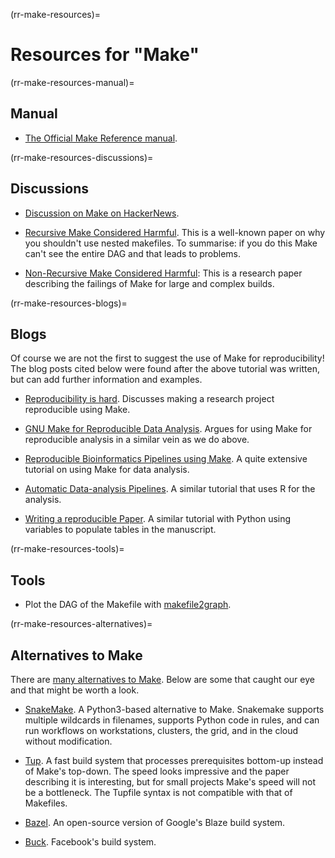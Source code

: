 (rr-make-resources)=
# Resources for "Make"

(rr-make-resources-manual)=
## Manual

- [The Official Make Reference manual](https://www.gnu.org/software/make/manual/make.html).

(rr-make-resources-discussions)=
## Discussions

- [Discussion on Make on HackerNews](https://news.ycombinator.com/item?id=15041986).

- [Recursive Make Considered Harmful](http://aegis.sourceforge.net/auug97.pdf). This is a well-known paper on why you shouldn't use nested makefiles. To summarise: if you do this Make can't see the entire DAG and that leads to problems.

- [Non-Recursive Make Considered Harmful](https://www.microsoft.com/en-us/research/wp-content/uploads/2016/03/hadrian.pdf): This is a research paper describing the failings of Make for large and complex builds.

(rr-make-resources-blogs)=
## Blogs

Of course we are not the first to suggest the use of Make for reproducibility! The blog posts cited below were found after the above tutorial was written, but can add further information and examples.

- [Reproducibility is hard](https://kbroman.wordpress.com/tag/reproducible-research/). Discusses making a research project reproducible using Make.

- [GNU Make for Reproducible Data Analysis](http://zmjones.com/make/). Argues for using Make for reproducible analysis in a similar vein as we do above.

- [Reproducible Bioinformatics Pipelines using Make](http://byronjsmith.com/make-bml/). A quite extensive tutorial on using Make for data analysis.

- [Automatic Data-analysis Pipelines](http://stat545.com/automation04_make-activity.html). A similar tutorial that uses R for the analysis.

- [Writing a reproducible Paper](http://handbook.datalad.org/en/latest/usecases/reproducible-paper.html#automation-with-existing-tools). A similar tutorial with Python using variables to populate tables in the manuscript.

(rr-make-resources-tools)=
## Tools

- Plot the DAG of the Makefile with [makefile2graph](https://github.com/lindenb/makefile2graph).

(rr-make-resources-alternatives)=
## Alternatives to Make

There are [many alternatives to Make](https://en.wikipedia.org/wiki/List_of_build_automation_software). Below are some that caught our eye and that might be worth a look.

- [SnakeMake](https://snakemake.readthedocs.io/en/stable/). A Python3-based alternative to Make. Snakemake supports multiple wildcards in filenames, supports Python code in rules, and can run workflows on workstations, clusters, the grid, and in the cloud without modification.

- [Tup](http://gittup.org/tup/index.html). A fast build system that processes prerequisites bottom-up instead of Make's top-down. The speed looks impressive and the paper describing it is interesting, but for small projects Make's speed will not be a bottleneck. The Tupfile syntax is not compatible with that of Makefiles.

- [Bazel](https://www.bazel.build). An open-source version of Google's Blaze build system.

- [Buck](https://buckbuild.com/). Facebook's build system.


